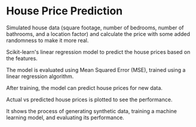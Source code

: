 # House Price Prediction

Simulated house data (square footage, number of bedrooms, number of bathrooms, and a location factor) and calculate the price with some added randomness to make it more real.

Scikit-learn's linear regression model to predict the house prices based on the features.

The model is evaluated using Mean Squared Error (MSE), trained using a linear regression algorithm.

After training, the model can predict house prices for new data.

Actual vs predicted house prices is plotted to see the performance.

It shows the process of generating synthetic data, training a machine learning model, and evaluating its performance.
